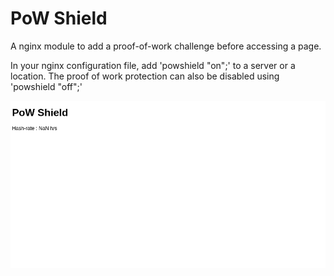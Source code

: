 # PoW Shield

A nginx module to add a proof-of-work challenge before accessing a page.

In your nginx configuration file, add 'powshield "on";' to a server or a location.
The proof of work protection can also be disabled using 'powshield "off";'

![pic0](./img/img.webp)
